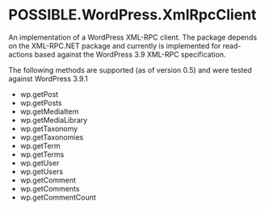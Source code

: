 POSSIBLE.WordPress.XmlRpcClient
===============================

An implementation of a WordPress XML-RPC client. The package depends on the XML-RPC.NET package and currently is implemented for read-actions based against the WordPress 3.9 XML-RPC specification.

The following methods are supported (as of version 0.5) and were tested against WordPress 3.9.1

* wp.getPost
* wp.getPosts
* wp.getMediaItem
* wp.getMediaLibrary
* wp.getTaxonomy
* wp.getTaxonomies
* wp.getTerm
* wp.getTerms
* wp.getUser
* wp.getUsers
* wp.getComment
* wp.getComments
* wp.getCommentCount

